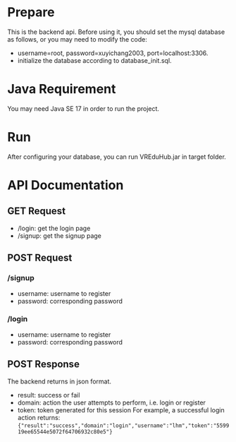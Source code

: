 # Prepare
This is the backend api. Before using it, you should set the mysql database as follows, or you may need to modify the code:
* username=root, password=xuyichang2003, port=localhost:3306.
* initialize the database according to database_init.sql.

# Java Requirement
You may need Java SE 17 in order to run the project.

# Run
After configuring your database, you can run VREduHub.jar in target folder.

# API Documentation
## GET Request
* /login: get the login page
* /signup: get the signup page
## POST Request
### /signup
* username: username to register
* password: corresponding password
### /login
* username: username to register
* password: corresponding password
## POST Response
The backend returns in json format.
* result: success or fail
* domain: action the user attempts to perform, i.e. login or register
* token: token generated for this session
For example, a successful login action returns:
```{"result":"success","domain":"login","username":"lhm","token":"559919ee65544e5072f64706932c80e5"}```
